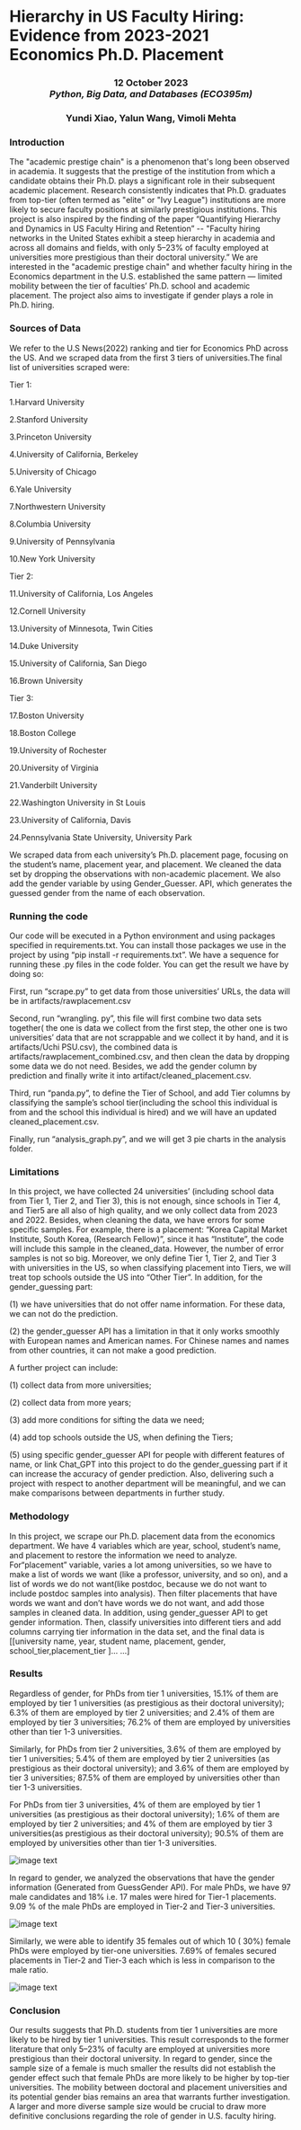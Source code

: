 # Hierarchy in US Faculty Hiring: Evidence from 2023-2021 Economics Ph.D. Placement 
<h3 align="center" id="heading"> 12 October 2023 <br> 
<em> Python, Big Data, and Databases (ECO395m)  </em> <br> <h3>
<h3 align="center" id="heading"> Yundi Xiao, Yalun Wang, Vimoli Mehta </h3>

<h3>Introduction </h3>
The "academic prestige chain" is a phenomenon that's long been observed in academia. It suggests that the prestige of the institution from which a candidate obtains their Ph.D. plays a significant role in their subsequent academic placement. Research consistently indicates that Ph.D. graduates from top-tier (often termed as "elite" or "Ivy League") institutions are more likely to secure faculty positions at similarly prestigious institutions.
This project is also inspired by the finding of the paper “Quantifying Hierarchy and Dynamics in US Faculty Hiring and Retention” -- "Faculty hiring networks in the United States exhibit a steep hierarchy in academia and across all domains and fields, with only 5–23% of faculty employed at universities more prestigious than their doctoral university.” We are interested in the "academic prestige chain" and whether faculty hiring in the Economics department in the U.S. established the same pattern — limited mobility between the tier of faculties’ Ph.D. school and academic placement. The project also aims to investigate if gender plays a role in Ph.D. hiring. 

<h3> Sources of Data </h3>

We refer to the U.S News(2022) ranking and tier for Economics PhD across the US. And we scraped data from the first 3 tiers of universities.The final list of universities scraped were:

Tier 1:

1.Harvard University

2.Stanford University

3.Princeton University

4.University of California, ​Berkeley

5.University of Chicago

6.Yale University

7.Northwestern University

8.Columbia University

9.University of Pennsylvania

10.New York University

Tier 2:

11.University of California, ​Los Angeles

12.Cornell University

13.University of Minnesota, Twin Cities

14.Duke University

15.University of California, ​San Diego

16.Brown University

Tier 3: 

17.Boston University

18.Boston College

19.University of Rochester

20.University of Virginia

21.Vanderbilt University

22.Washington University in St Louis

23.University of California, Davis

24.Pennsylvania State University, ​University Park

We scraped data from each university’s Ph.D. placement page, focusing on the student’s name, placement year, and placement. We cleaned the data set by dropping the observations with non-academic placement. We also add the gender variable by using Gender_Guesser. API, which generates the guessed gender from the name of each observation. 

<h3> Running the code </h3>
Our code will be executed in a Python environment and using packages specified in requirements.txt. You can install those packages we use in the project by using “pip install -r requirements.txt”. We have a sequence for running these .py files in the code folder. You can get the result we have by doing so: 

First, run “scrape.py” to get data from those universities’ URLs, the data will be in artifacts/rawplacement.csv

Second, run “wrangling. py”, this file will first combine two data sets together( the one is data we collect from the first step, the other one is two universities’ data that are not scrappable and we collect it by hand, and it is artifacts/Uchi PSU.csv), the combined data is artifacts/rawplacement_combined.csv, and then clean the data by dropping some data we do not need. Besides, we add the gender column by prediction and finally write it into artifact/cleaned_placement.csv.

Third, run “panda.py”, to define the Tier of School, and add Tier columns by classifying the sample’s school tier(including the school this individual is from and the school this individual is hired) and we will have an updated cleaned_placement.csv.

Finally, run “analysis_graph.py”, and we will get 3 pie charts in the analysis folder.

<h3> Limitations </h3> 
In this project, we have collected 24 universities’ (including school data from Tier 1, Tier 2, and Tier 3), this is not enough, since schools in Tier 4, and Tier5 are all also of high quality, and we only collect data from 2023 and 2022. Besides, when cleaning the data, we have errors for some specific samples. For example, there is a placement: “Korea Capital Market Institute, South Korea, (Research Fellow)”, since it has “Institute”, the code will include this sample in the cleaned_data. However, the number of error samples is not so big. Moreover, we only define Tier 1, Tier 2, and Tier 3 with universities in the US, so when classifying placement into Tiers, we will treat top schools outside the US into “Other Tier”. 
In addition, for the gender_guessing part: 

(1) we have universities that do not offer name information. For these data, we can not do the prediction.

 (2) the gender_guesser API has a limitation in that it only works smoothly with European names and American names. For Chinese names and names from other countries, it can not make a good prediction. 
 
 A further project can include: 

(1) collect data from more universities;

 (2) collect data from more years;

 (3) add more conditions for sifting the data we need;

(4) add top schools outside the US, when defining the Tiers; 

(5) using specific gender_guesser API for people with different features of name, or link Chat_GPT into this project to do the gender_guessing part if it can increase the accuracy of gender prediction. Also, delivering such a project with respect to another department will be meaningful, and we can make comparisons between departments in further study.

<h3> Methodology </h3> 
In this project, we scrape our Ph.D. placement data from the economics department. We have 4 variables which are year, school, student’s name, and placement to restore the information we need to analyze. For“placement” variable, varies a lot among universities, so we have to make a list of words we want (like a professor, university, and so on), and a list of words we do not want(like postdoc, because we do not want to include postdoc samples into analysis). Then filter placements that have words we want and don’t have words we do not want, and add those samples in cleaned data. In addition, using gender_guesser API to get gender information. Then, classify universities into different tiers and add columns carrying tier information in the data set, and the final data is [[university name, year, student name, placement, gender, school_tier,placement_tier ]... ...]
<h3> Results </h3> 

Regardless of gender, for PhDs from tier 1 universities, 15.1% of them are employed by tier 1 universities (as prestigious as their doctoral university);  6.3%  of them are employed by tier 2 universities; and 2.4% of them are employed by tier 3 universities; 76.2% of them are employed by universities other than tier 1-3 universities. 

Similarly, for PhDs from tier 2 universities, 3.6% of them are employed by tier 1 universities;  5.4%  of them are employed by tier 2 universities (as prestigious as their doctoral university); and 3.6% of them are employed by tier 3 universities; 87.5% of them are employed by universities other than tier 1-3 universities.

For PhDs from tier 3 universities, 4% of them are employed by tier 1 universities (as prestigious as their doctoral university);  1.6%  of them are employed by tier 2 universities; and 4% of them are employed by tier 3 universities(as prestigious as their doctoral university); 90.5% of them are employed by universities other than tier 1-3 universities.

![image text](./analysis/overall_tier_distribution.png)

In regard to gender, we analyzed the observations that have the gender information (Generated from GuessGender API). For male PhDs, we have 97 male candidates and 18% i.e. 17 males were hired for Tier-1 placements. 9.09 % of the male PhDs are employed in Tier-2 and Tier-3 universities.

![image text](./analysis/male_tier_distribution.png)

Similarly, we were able to identify 35 females out of which 10 ( 30%) female PhDs were employed by tier-one universities. 7.69% of females secured placements in Tier-2 and Tier-3 each which is less in comparison to the male ratio.

![image text](./analysis/female_tier_distribution.png)

<h3> Conclusion </h3> 
Our results suggests that Ph.D. students from tier 1 universities are more likely to be hired by tier 1 universities. This result corresponds to the former literature that only 5–23% of faculty are employed at universities more prestigious than their doctoral university. In regard to gender, since the sample size of a female is much smaller the results did not establish the gender effect such that female PhDs are more likely to be higher by top-tier universities. The mobility between doctoral and placement universities and its potential gender bias remains an area that warrants further investigation. A larger and more diverse sample size would be crucial to draw more definitive conclusions regarding the role of gender in U.S. faculty hiring.
